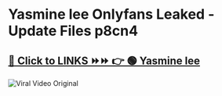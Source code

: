 
 # Yasmine lee Onlyfans Leaked - Update Files p8cn4

## <h2><a href="https://clipsfans.com/Yasmine_lee&ref=git">🔗 Click to LINKS ⏩⏩ 👉 🟢 Yasmine lee </a></h2>

<a href="https://clipsfans.com/Yasmine_lee&ref=git" rel="nofollow" data-target="animated-image.originalLink"><img src="https://i.ibb.co.com/xMMVF88/686577567.gif" alt="Viral Video Original" style="max-width: 100%; display: inline-block;" data-target="animated-image.originalImage"></a>

